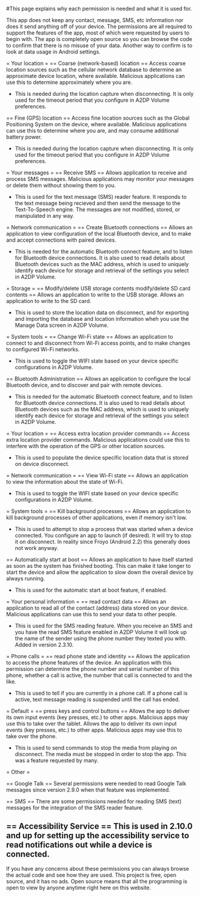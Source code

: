 #This page explains why each permission is needed and what it is used for.

This app does not keep any contact, message, SMS, etc information nor does it send anything off of your device.  The permissions are all required to support the features of the app, most of which were requested by users to begin with.  The app is completely open source so you can browse the code to confirm that there is no misuse of your data. Another way to confirm is to look at data usage in Android settings.

= Your location =
== Coarse (network-based) location ==
Access coarse location sources such as the cellular network database to determine an approximate device location, where available. Malicious applications can use this to determine approximately where you are.
  * This is needed during the location capture when disconnecting.  It is only used for the timeout period that you configure in A2DP Volume preferences.

== Fine (GPS) location ==
Access fine location sources such as the Global Positioning System on the device, where available. Malicious applications can use this to determine where you are, and may consume additional battery power.
  * This is needed during the location capture when disconnecting.  It is only used for the timeout period that you configure in A2DP Volume preferences.

= Your messages =
== Receive SMS ==
Allows application to receive and process SMS messages. Malicious applications may monitor your messages or delete them without showing them to you.
  * This is used for the text message (SMS) reader feature.  It responds to the text message being recieved and then send the message to the Text-To-Speech engine.  The messages are not modified, stored, or manipulated in any way.

= Network communication =
== Create Bluetooth connections ==
Allows an application to view configuration of the local Bluetooth device, and to make and accept connections with paired devices.
  * This is needed for the automatic Bluetooth connect feature, and to listen for Bluetooth device connections.  It is also used to read details about Bluetooth devices such as the MAC address, which is used to uniquely identify each device for storage and retrieval of the settings you select in A2DP Volume.

= Storage =
== Modify/delete USB storage contents modify/delete SD card contents ==
Allows an application to write to the USB storage. Allows an application to write to the SD card.
  * This is used to store the location data on disconnect, and for exporting and importing the database and location information wheh you use the Manage Data screen in A2DP Volume.

= System tools =
== Change Wi-Fi state ==
Allows an application to connect to and disconnect from Wi-Fi access points, and to make changes to configured Wi-Fi networks.
  * This is used to toggle the WIFI state based on your device specific configurations in A2DP Volume.

== Bluetooth Administration ==
Allows an application to configure the local Bluetooth device, and to discover and pair with remote devices.
  * This is needed for the automatic Bluetooth connect feature, and to listen for Bluetooth device connections.  It is also used to read details about Bluetooth devices such as the MAC address, which is used to uniquely identify each device for storage and retrieval of the settings you select in A2DP Volume.

= Your location =
== Access extra location provider commands ==
Access extra location provider commands. Malicious applications could use this to interfere with the operation of the GPS or other location sources.
  * This is used to populate the device specific location data that is stored on device disconnect.

= Network communication = 
== View Wi-Fi state ==
Allows an application to view the information about the state of Wi-Fi.
  * This is used to toggle the WIFI state based on your device specific configurations in A2DP Volume.

= System tools =
== Kill background processes  ==
Allows an application to kill background processes of other applications, even if memory isn't low.
  * This is used to attempt to stop a process that was started when a device connected.  You configure an app to launch (if desired).  It will try to stop it on disconnect.  In reality since Froyo (Android 2.2) this generally does not work anyway.

== Automatically start at boot ==
Allows an application to have itself started as soon as the system has finished booting. This can make it take longer to start the device and allow the application to slow down the overall device by always running.
  * This is used for the automatic start at boot feature, if enabled.

= Your personal information =
== read contact data ==
Allows an application to read all of the contact (address) data stored on your device. Malicious applications can use this to send your data to other people.
  * This is used for the SMS reading feature.  When you receive an SMS and you have the read SMS feature enabled in A2DP Volume it will look up the name of the sender using the phone number they texted you with.  Added in version 2.3.10.

= Phone calls =
== read phone state and identity ==
Allows the application to access the phone features of the device. An application with this permission can determine the phone number and serial number of this phone, whether a call is active, the number that call is connected to and the like.
  * This is used to tell if you are currently in a phone call.  If a phone call is active, text message reading is suspended until the call has ended.

= Default =
== press keys and control buttons ==
Allows the app to deliver its own input events (key presses, etc.) to other apps. Malicious apps may use this to take over the tablet. Allows the app to deliver its own input events (key presses, etc.) to other apps. Malicious apps may use this to take over the phone.
  * This is used to send commands to stop the media from playing on disconnect.  The media must be stopped in order to stop the app.  This was a feature requested by many.

= Other =

== Google Talk ==
Several permissions were needed to read Google Talk messages since version 2.9.0 when that feature was implemented.

== SMS ==
There are some permissions needed for reading SMS (text) messages for the integration of the SMS reader feature.

== Accessibility Service ==
This is used in 2.10.0 and up for setting up the accessibility service to read notifications out while a device is connected.  
----
If you have any concerns about these permissions you can always browse the actual code and see how they are used.  This project is free, open source, and it has no ads.  Open source means that all the programming is open to view by anyone anytime right here on this website.